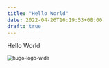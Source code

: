 ```yaml
---
title: "Hello World"
date: 2022-04-26T16:19:53+08:00
draft: true
---
```


Hello World



<img src="https://kinvy-images.oss-cn-beijing.aliyuncs.com/Images/hugo-logo-wide.svg" alt="hugo-logo-wide" style="zoom:80%;" />